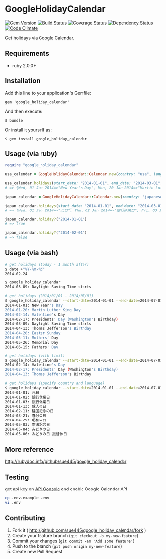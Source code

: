 # GoogleHolidayCalendar

[![Gem Version](https://badge.fury.io/rb/google_holiday_calendar.png)](http://badge.fury.io/rb/google_holiday_calendar)
[![Build Status](https://travis-ci.org/sue445/google_holiday_calendar.png?branch=master)](https://travis-ci.org/sue445/google_holiday_calendar)
[![Coverage Status](https://coveralls.io/repos/sue445/google_holiday_calendar/badge.png)](https://coveralls.io/r/sue445/google_holiday_calendar)
[![Dependency Status](https://gemnasium.com/sue445/google_holiday_calendar.png)](https://gemnasium.com/sue445/google_holiday_calendar)
[![Code Climate](https://codeclimate.com/github/sue445/google_holiday_calendar.png)](https://codeclimate.com/github/sue445/google_holiday_calendar)

Get holidays via Google Calendar.

## Requirements
* ruby 2.0.0+

## Installation

Add this line to your application's Gemfile:

    gem 'google_holiday_calendar'

And then execute:

    $ bundle

Or install it yourself as:

    $ gem install google_holiday_calendar

## Usage (via ruby)

```ruby
require "google_holiday_calendar"

usa_calendar = GoogleHolidayCalendar::Calendar.new(country: "usa", lang: "en", api_key: "YOUR_API_KEY")

usa_calendar.holidays(start_date: "2014-01-01", end_date: "2014-03-01", limit: 5)
# => {Wed, 01 Jan 2014=>"New Year's Day", Mon, 20 Jan 2014=>"Martin Luther King Day", Fri, 14 Feb 2014=>"Valentine's Day", Mon, 17 Feb 2014=>"Presidents' Day (Washington's Birthday)"}

japan_calendar = GoogleHolidayCalendar::Calendar.new(country: "japanese", lang: "ja", api_key: "YOUR_API_KEY")

japan_calendar.holidays(start_date: "2014-01-01", end_date: "2014-03-01", limit: 5)
# => {Wed, 01 Jan 2014=>"元日", Thu, 02 Jan 2014=>"銀行休業日", Fri, 03 Jan 2014=>"銀行休業日", Mon, 13 Jan 2014=>"成人の日", Tue, 11 Feb 2014=>"建国記念の日"}

japan_calendar.holiday?("2014-01-01")
# => true

japan_calendar.holiday?("2014-02-01")
# => false
```

## Usage (via bash)

```sh
# get holidays (today - 1 month after)
$ date +"%Y-%m-%d"
2014-02-24

$ google_holiday_calendar
2014-03-09: Daylight Saving Time starts
```

```sh
# get holidays (2014/01/01 - 2014/07/01)
$ google_holiday_calendar --start-date=2014-01-01 --end-date=2014-07-01
2014-01-01: New Year's Day
2014-01-20: Martin Luther King Day
2014-02-14: Valentine's Day
2014-02-17: Presidents' Day (Washington's Birthday)
2014-03-09: Daylight Saving Time starts
2014-04-13: Thomas Jefferson's Birthday
2014-04-20: Easter Sunday
2014-05-11: Mothers' Day
2014-05-26: Memorial Day
2014-06-15: Fathers' Day
```

```sh
# get holidays (with limit)
$ google_holiday_calendar --start-date=2014-01-01 --end-date=2014-07-01 --limit=3
2014-02-14: Valentine's Day
2014-02-17: Presidents' Day (Washington's Birthday)
2014-04-13: Thomas Jefferson's Birthday
```

```sh
# get holidays (specify country and language)
$ google_holiday_calendar --start-date=2014-01-01 --end-date=2014-07-01 --country=japanese --lang=ja
2014-01-01: 元日
2014-01-02: 銀行休業日
2014-01-03: 銀行休業日
2014-01-13: 成人の日
2014-02-11: 建国記念の日
2014-03-21: 春分の日
2014-04-29: 昭和の日
2014-05-03: 憲法記念日
2014-05-04: みどりの日
2014-05-06: みどりの日 振替休日
```

## More reference
http://rubydoc.info/github/sue445/google_holiday_calendar

## Testing
get api key on [API Console](https://code.google.com/apis/console/) and enable Google Calendar API

```bash
cp .env.example .env
vi .env
```

## Contributing

1. Fork it ( http://github.com/sue445/google_holiday_calendar/fork )
2. Create your feature branch (`git checkout -b my-new-feature`)
3. Commit your changes (`git commit -am 'Add some feature'`)
4. Push to the branch (`git push origin my-new-feature`)
5. Create new Pull Request
